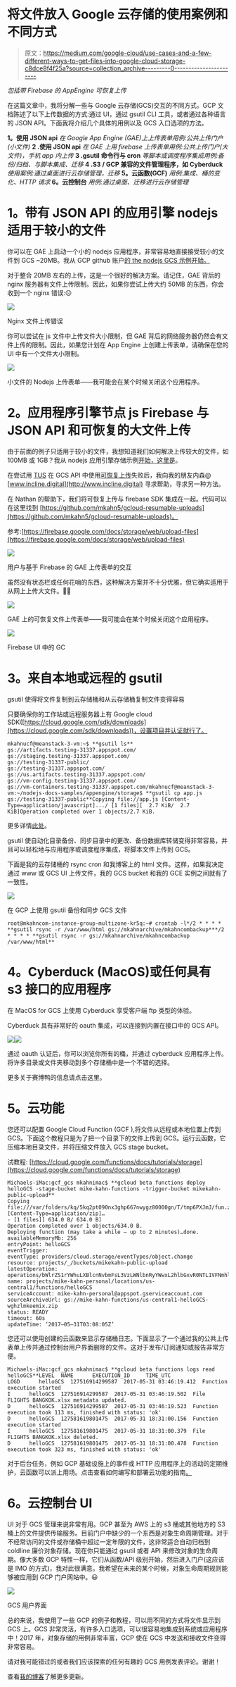 # 将文件放入 Google 云存储的使用案例和不同方式

> 原文：<https://medium.com/google-cloud/use-cases-and-a-few-different-ways-to-get-files-into-google-cloud-storage-c8dce8f4f25a?source=collection_archive---------0----------------------->

*包括带 Firebase 的 AppEngine 可恢复上传*

在这篇文章中，我将分解一些与 Google 云存储(GCS)交互的不同方式。GCP 文档陈述了以下上传数据的方式:通过 UI，通过 gsutil CLI 工具，或者通过各种语言的 JSON API。下面我将介绍几个具体的用例以及 GCS 入口选项的方法。

**1。使用 JSON api** *在 Google App Engine (GAE)上上传表单用例:公共上传门户(小文件)* **2 .使用 JSON api** *在 GAE 上用 firebase 上传表单用例:公共上传门户(大文件)，手机 app 内上传* **3 .gsutil 命令行与 cron** *等脚本或调度程序集成用例:备份/归档、与脚本集成、迁移* **4 .S3 / GCP 兼容的文件管理程序，如 Cyberduck** *使用案例:通过桌面进行云存储管理，迁移* **5。云函数(GCF)** *用例:集成、桶的变化、HTTP 请求* **6。云控制台** *用例:通过桌面、迁移进行云存储管理*

# **1。带有 JSON API 的应用引擎 nodejs 适用于较小的文件**

你可以在 GAE 上启动一个小的 nodejs 应用程序，非常容易地直接接受较小的文件到 GCS ~20MB。我从 GCP github 账户[的 the nodejs GCS 示例开始。](https://github.com/GoogleCloudPlatform/nodejs-docs-samples/tree/master/appengine/storage)

对于整合 20MB 左右的上传，这是一个很好的解决方案。请记住，GAE 背后的 nginx 服务器有文件上传限制。因此，如果你尝试上传大约 50MB 的东西，你会收到一个 nginx 错误:☹️

![](img/e92541e9531a272d443ea3fbbc10b960.png)

Nginx 文件上传错误

你可以尝试在 js 文件中上传文件大小限制，但 GAE 背后的网络服务器仍然会有文件上传的限制。因此，如果您计划在 App Engine 上创建上传表单，请确保在您的 UI 中有一个文件大小限制。

![](img/1537dbc0b2d5ebdf60a037348ac46022.png)

小文件的 Nodejs 上传表单——我可能会在某个时候关闭这个应用程序。

# **2。应用程序引擎节点 js Firebase 与 JSON API 和可恢复的大文件上传**

由于前面的例子只适用于较小的文件，我想知道我们如何解决上传较大的文件，如 100MB 或 1GB？我从 nodejs 应用引擎存储示例[开始，这里是](https://github.com/mkahn5/nodejs-docs-samples/tree/master/appengine/storage)。

在尝试用 [TUS](https://github.com/tus) 在 GCS API 中使用[可恢复上传](https://cloud.google.com/storage/docs/json_api/v1/how-tos/resumable-upload)失败后，我向我的朋友内森@ [www.incline.digital](http://www.incline.digital) 寻求帮助，寻求另一种方法。

在 Nathan 的帮助下，我们将可恢复上传与 firebase SDK 集成在一起。代码可以在这里找到
[https://github.com/mkahn5/gcloud-resumable-uploads](https://github.com/mkahn5/gcloud-resumable-uploads)。

参考:[https://firebase.google.com/docs/storage/web/upload-files](https://firebase.google.com/docs/storage/web/upload-files)

![](img/a023db42dffc37eb5d998beb2a6eee94.png)

用户与基于 Firebase 的 GAE 上传表单的交互

虽然没有状态栏或任何花哨的东西，这种解决方案并不十分优雅，但它确实适用于从网上上传大文件。🙌🏻

![](img/4c65ace9a768d1e18881fc287f1d186d.png)

GAE 上的可恢复文件上传表单——我可能会在某个时候关闭这个应用程序。

![](img/c116df24175df3ccb435c883aa3a4745.png)

Firebase UI 中的 GC

# **3。来自本地或远程的 gsutil**

gsutil 使得将文件复制到云存储桶和从云存储桶复制文件变得容易

只要确保你的工作站或远程服务器上有 Google cloud SDK([https://cloud.google.com/sdk/downloads](https://cloud.google.com/sdk/downloads))，设置项目并认证就行了。

```
mkahnucf@meanstack-3-vm:~$ **gsutil ls**
gs://artifacts.testing-31337.appspot.com/
gs://staging.testing-31337.appspot.com/
gs://testing-31337-public/
gs://testing-31337.appspot.com/
gs://us.artifacts.testing-31337.appspot.com/
gs://vm-config.testing-31337.appspot.com/
gs://vm-containers.testing-31337.appspot.com/mkahnucf@meanstack-3-vm:~/nodejs-docs-samples/appengine/storage$ **gsutil cp app.js gs://testing-31337-public**Copying file://app.js [Content-Type=application/javascript].../ [1 files][  2.7 KiB/  2.7 KiB]Operation completed over 1 objects/2.7 KiB.
```

更多详情[此处](https://cloud.google.com/storage/docs/quickstart-gsutil#upload_an_object_into_your_bucket)。

gsutil 使自动化目录备份、同步目录中的更改、备份数据库转储变得非常容易，并且可以轻松地与应用程序或调度程序集成，将脚本文件上传到 GCS。

下面是我的云存储桶的 rsync cron 和我博客上的 html 文件。这样，如果我决定通过 www 或 GCS UI 上传文件，我的 GCS bucket 和我的 GCE 实例之间就有了一致性。

![](img/4043355ee59104d5dd93bd8df920cda7.png)

在 GCP 上使用 gsutil 备份和同步 GCS 文件

```
root@mkahncom-instance-group-multizone-kr5q:~# crontab -l*/2 * * * * **gsutil rsync -r /var/www/html gs://mkahnarchive/mkahncombackup***/2 * * * * **gsutil rsync -r gs://mkahnarchive/mkahncombackup /var/www/html**
```

# **4。Cyberduck (MacOS)或任何具有 s3 接口的应用程序**

在 MacOS for GCS 上使用 Cyberduck 享受客户端 ftp 类型的体验。

Cyberduck 具有非常好的 oauth 集成，可以连接到内置在接口中的 GCS API。

![](img/2f44d849b6ae7ac6ce6b85c4fd16bb67.png)![](img/98178c85212de508b516af1ed7ee03fa.png)

通过 oauth 认证后，你可以浏览你所有的桶，并通过 cyberduck 应用程序上传。将许多目录或文件夹移动到多个存储桶中是一个不错的选择。

更多关于赛博鸭的信息请点击这里。

# **5。云功能**

您还可以配置 Google Cloud Function (GCF ),将文件从远程或本地位置上传到 GCS。下面这个教程只是为了把一个目录下的文件上传到 GCS。运行云函数，它压缩本地目录文件，并将压缩文件放入 GCS stage bucket。

试教程:
[https://cloud.google.com/functions/docs/tutorials/storage](https://cloud.google.com/functions/docs/tutorials/storage)

```
Michaels-iMac:gcf_gcs mkahnimac$ **gcloud beta functions deploy helloGCS -stage-bucket mike-kahn-functions -trigger-bucket mikekahn-public-upload**
Copying file:///var/folders/kq/5kq2pt090nx3ghp667nwygz80000gn/T/tmp6PXJmJ/fun.zip [Content-Type=application/zip]…
- [1 files][ 634.0 B/ 634.0 B]
Operation completed over 1 objects/634.0 B.
Deploying function (may take a while — up to 2 minutes)…done.
availableMemoryMb: 256
entryPoint: helloGCS
eventTrigger:
eventType: providers/cloud.storage/eventTypes/object.change
resource: projects/_/buckets/mikekahn-public-upload
latestOperation: operations/bWlrZS1rYWhuLXBlcnNvbmFsL3VzLWNlbnRyYWwxL2hlbGxvR0NTL1VFNmhlY1RZQV9j
name: projects/mike-kahn-personal/locations/us-central1/functions/helloGCS
serviceAccount: mike-kahn-personal@appspot.gserviceaccount.com
sourceArchiveUrl: gs://mike-kahn-functions/us-central1-helloGCS-wghzlmkeemix.zip
status: READY
timeout: 60s
updateTime: ‘2017–05–31T03:08:05Z’
```

您还可以使用创建的云函数来显示存储桶日志。下面显示了一个通过我的公共上传表单上传并通过控制台用户界面删除的文件。这对于发布/订阅通知或报告非常方便。

```
Michaels-iMac:gcf_gcs mkahnimac$ **gcloud beta functions logs read helloGCS**LEVEL  NAME      EXECUTION_ID     TIME_UTC                 LOGD      helloGCS  127516914299587  2017-05-31 03:46:19.412  Function execution started
I      helloGCS  127516914299587  2017-05-31 03:46:19.502  File FLIGHTS BANGKOK.xlsx metadata updated.
D      helloGCS  127516914299587  2017-05-31 03:46:19.523  Function execution took 113 ms, finished with status: 'ok'
D      helloGCS  127581619801475  2017-05-31 18:31:00.156  Function execution started
I      helloGCS  127581619801475  2017-05-31 18:31:00.379  File FLIGHTS BANGKOK.xlsx deleted.
D      helloGCS  127581619801475  2017-05-31 18:31:00.478  Function execution took 323 ms, finished with status: 'ok'
```

对于后台任务，例如 GCP 基础设施上的事件或 HTTP 应用程序上的活动的定期维护，云函数可以派上用场。点击查看如何编写和部署云功能的指南[。](https://cloud.google.com/functions/docs/how-to)

# **6。云控制台 UI**

UI 对于 GCS 管理来说非常有用。GCP 甚至为 AWS 上的 s3 桶或其他地方的 S3 桶上的文件提供传输服务。目前门户中缺少的一个东西是对象生命周期管理。对于不经常访问的文件或存储桶中超过一定年限的文件，这非常适合自动归档到 coldline 廉价对象存储。现在你只能通过 gsutil 或者 API 来修改对象的生命周期。像大多数 GCP 特性一样，它们从函数/API 级别开始，然后进入门户(这应该是 IMO 的方式)，我对此很满意。我希望在未来的某个时候，对象生命周期规则能够被应用到 GCP 门户网站中。😃

![](img/e9a77d7d0bce186ac24b9e0e24ec6e8f.png)

GCS 用户界面

总的来说，我使用了一些 GCP 的例子和教程，可以用不同的方式将文件显示到 GCS 上。GCS 非常灵活，有许多入口选项，可以很容易地集成到系统或应用程序中！2017 年，对象存储的用例非常丰富，GCP 使在 GCS 中发送和接收文件变得非常容易。

请对我可能错过的或者我们应该探索的任何有趣的 GCS 用例发表评论。谢谢！

查看[我的博客](http://www.mkahn.com/)了解更多更新。